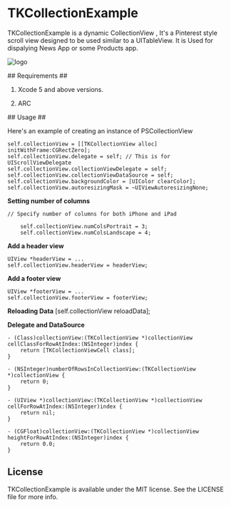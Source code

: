 TKCollectionExample
===================

TKCollectionExample is a dynamic CollectionView , It's a Pinterest style scroll view designed to be used similar to a UITableView. It is Used for dispalying News App or some Products app.


![logo](http://i.imgur.com/USVfsku.png)

## Requirements ##

1) Xcode 5 and above versions.

2) ARC


## Usage ##

Here's an example of creating an instance of PSCollectionView

    self.collectionView = [[TKCollectionView alloc] initWithFrame:CGRectZero];
    self.collectionView.delegate = self; // This is for UIScrollViewDelegate
    self.collectionView.collectionViewDelegate = self;
    self.collectionView.collectionViewDataSource = self;
    self.collectionView.backgroundColor = [UIColor clearColor];
    self.collectionView.autoresizingMask = ~UIViewAutoresizingNone;

**Setting number of columns**

    // Specify number of columns for both iPhone and iPad
    
        self.collectionView.numColsPortrait = 3;
        self.collectionView.numColsLandscape = 4;
   

**Add a header view**

    UIView *headerView = ...
    self.collectionView.headerView = headerView;

**Add a footer view**

    UIView *footerView = ...
    self.collectionView.footerView = footerView;
    
**Reloading Data**
    [self.collectionView reloadData];

**Delegate and DataSource**

    - (Class)collectionView:(TKCollectionView *)collectionView cellClassForRowAtIndex:(NSInteger)index {
        return [TKCollectionViewCell class];
    }

    - (NSInteger)numberOfRowsInCollectionView:(TKCollectionView *)collectionView {
        return 0;
    }

    - (UIView *)collectionView:(TKCollectionView *)collectionView cellForRowAtIndex:(NSInteger)index {
        return nil;
    }

    - (CGFloat)collectionView:(TKCollectionView *)collectionView heightForRowAtIndex:(NSInteger)index {
        return 0.0;
    }

License
---
TKCollectionExample is available under the MIT license. See the LICENSE file for more info.
